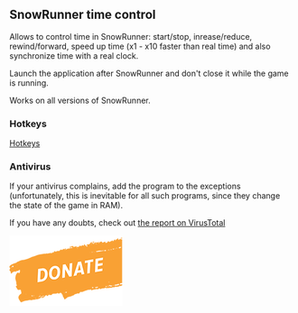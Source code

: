 ## SnowRunner time control

Allows to control time in SnowRunner: start/stop, inrease/reduce, rewind/forward, speed up time (x1 - x10 faster than real time) and also synchronize time with a real clock.

Launch the application after SnowRunner and don't close it while the game is running.

Works on all versions of SnowRunner.

### Hotkeys

[Hotkeys](https://github.com/equdevel/equdevel.github.io/blob/main/SnowRunner_time_control_hotkeys.png)

### Antivirus

If your antivirus complains, add the program to the exceptions (unfortunately, this is inevitable for all such programs, since they change the state of the game in RAM).

If you have any doubts, check out [the report on VirusTotal](https://www.virustotal.com/gui/file/64b26414a007c436af66c39cbdaa92699eb2f90999669efaa1124a2542efd4a6?nocache=1)

[![DONATE](https://github.com/equdevel/equdevel.github.io/blob/main/donate_banner_200px.png)](https://www.donationalerts.com/r/equdevel)
